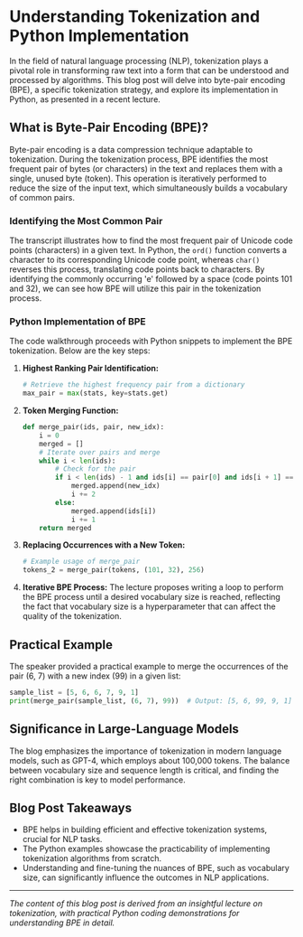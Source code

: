 # Understanding Tokenization and Python Implementation

In the field of natural language processing (NLP), tokenization plays a pivotal role in transforming raw text into a form that can be understood and processed by algorithms. This blog post will delve into byte-pair encoding (BPE), a specific tokenization strategy, and explore its implementation in Python, as presented in a recent lecture.

## What is Byte-Pair Encoding (BPE)?

Byte-pair encoding is a data compression technique adaptable to tokenization. During the tokenization process, BPE identifies the most frequent pair of bytes (or characters) in the text and replaces them with a single, unused byte (token). This operation is iteratively performed to reduce the size of the input text, which simultaneously builds a vocabulary of common pairs.

### Identifying the Most Common Pair

The transcript illustrates how to find the most frequent pair of Unicode code points (characters) in a given text. In Python, the `ord()` function converts a character to its corresponding Unicode code point, whereas `char()` reverses this process, translating code points back to characters. By identifying the commonly occurring 'e' followed by a space (code points 101 and 32), we can see how BPE will utilize this pair in the tokenization process.

### Python Implementation of BPE

The code walkthrough proceeds with Python snippets to implement the BPE tokenization. Below are the key steps:

1. **Highest Ranking Pair Identification:**
   ```python
   # Retrieve the highest frequency pair from a dictionary
   max_pair = max(stats, key=stats.get)
   ```

2. **Token Merging Function:**
   ```python
   def merge_pair(ids, pair, new_idx):
       i = 0
       merged = []
       # Iterate over pairs and merge
       while i < len(ids):
           # Check for the pair
           if i < len(ids) - 1 and ids[i] == pair[0] and ids[i + 1] == pair[1]:
               merged.append(new_idx)
               i += 2
           else:
               merged.append(ids[i])
               i += 1
       return merged
   ```

3. **Replacing Occurrences with a New Token:**
   ```python
   # Example usage of merge_pair
   tokens_2 = merge_pair(tokens, (101, 32), 256)
   ```

4. **Iterative BPE Process:**
   The lecture proposes writing a loop to perform the BPE process until a desired vocabulary size is reached, reflecting the fact that vocabulary size is a hyperparameter that can affect the quality of the tokenization.

## Practical Example

The speaker provided a practical example to merge the occurrences of the pair (6, 7) with a new index (99) in a given list:

```python
sample_list = [5, 6, 6, 7, 9, 1]
print(merge_pair(sample_list, (6, 7), 99))  # Output: [5, 6, 99, 9, 1]
```

## Significance in Large-Language Models

The blog emphasizes the importance of tokenization in modern language models, such as GPT-4, which employs about 100,000 tokens. The balance between vocabulary size and sequence length is critical, and finding the right combination is key to model performance.

## Blog Post Takeaways

- BPE helps in building efficient and effective tokenization systems, crucial for NLP tasks.
- The Python examples showcase the practicability of implementing tokenization algorithms from scratch.
- Understanding and fine-tuning the nuances of BPE, such as vocabulary size, can significantly influence the outcomes in NLP applications.

---

*The content of this blog post is derived from an insightful lecture on tokenization, with practical Python coding demonstrations for understanding BPE in detail.*